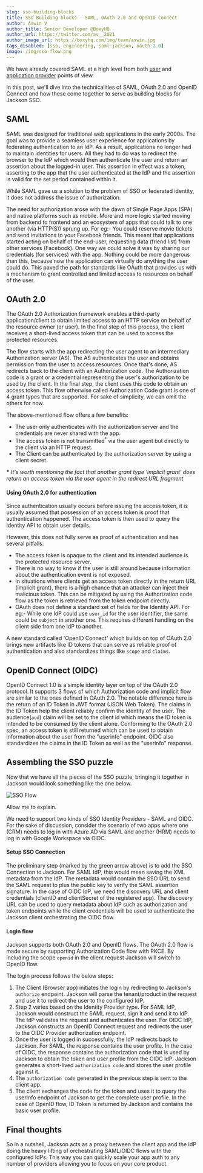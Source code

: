 ```yaml
---
slug: sso-building-blocks
title: SSO Building blocks - SAML, OAuth 2.0 and OpenID Connect
author: Aswin V
author_title: Senior Developer @BoxyHQ
author_url: https://twitter.com/av__2021
author_image_url: https://boxyhq.com/img/team/aswin.jpg
tags_disabled: [sso, engineering, saml-jackson, oauth-2.0]
image: /img/sso-flow.png
---
```


We have already covered SAML at a high level from both [user](2022-06-30-understanding-saml-sso-the-basics-from-the-user-side.md) and [application provider](2022-06-30-understanding-saml-sso-the-basics-from-the-solution-providers-side.md) points of view.

In this post, we'll dive into the technicalities of SAML, OAuth 2.0 and OpenID Connect and how these come together to serve as building blocks for Jackson SSO.

## SAML

SAML was designed for traditional web applications in the early 2000s. The goal was to provide a seamless user experience for applications by federating authentication to an IdP. As a result, applications no longer had to maintain identities for users. All they had to do was to redirect the browser to the IdP which would then authenticate the user and return an assertion about the logged-in user. This assertion in effect was a token, asserting to the app that the user authenticated at the IdP and the assertion is valid for the set period contained within it.

While SAML gave us a solution to the problem of SSO or federated identity, it does not address the issue of authorization.

The need for authorization arose with the dawn of Single Page Apps (SPA) and native platforms such as mobile. More and more logic started moving from backend to frontend and an ecosystem of apps that could talk to one another (via HTTP(S)) sprung up. For eg:- You could reserve movie tickets and send invitations to your Facebook friends. This meant that applications started acting on behalf of the end-user, requesting data (friend list) from other services (Facebook). One way we could solve it was by sharing our credentials (for services) with the app. Nothing could be more dangerous than this, because now the application can virtually do anything the user could do. This paved the path for standards like OAuth that provides us with a mechanism to grant controlled and limited access to resources on behalf of the user.

## OAuth 2.0

The OAuth 2.0 Authorization framework enables a third-party application/client to obtain limited access to an HTTP service on behalf of the resource owner (or user). In the final step of this process, the client receives a short-lived access token that can be used to access the protected resources.

The flow starts with the app redirecting the user agent to an intermediary Authorization server (AS). The AS authenticates the user and obtains permission from the user to access resources. Once that's done, AS redirects back to the client with an Authorization code. The Authorization code is a grant or a credential representing the user's authorization to be used by the client. In the final step, the client uses this code to obtain an access token. This flow otherwise called Authorization Code grant is one of 4 grant types that are supported. For sake of simplicity, we can omit the others for now.

The above-mentioned flow offers a few benefits:

- The user only authenticates with the authorization server and the credentials are never shared with the app.
- The access token is not transmitted<sup>\*</sup> via the user agent but directly to the client via an HTTP request.
- The Client can be authenticated by the authorization server by using a client secret.

**\*** _It's worth mentioning the fact that another grant type 'implicit grant' does return an access token via the user agent in the redirect URL fragment_

#### Using OAuth 2.0 for authentication

Since authentication usually occurs before issuing the access token, it is usually assumed that possession of an access token is proof that authentication happened. The access token is then used to query the Identity API to obtain user details.

However, this does not fully serve as proof of authentication and has several pitfalls:

- The access token is opaque to the client and its intended audience is the protected resource server.
- There is no way to know if the user is still around because information about the authentication event is not exposed.
- In situations where clients get an access token directly in the return URL (implicit grant), there is a high chance that an attacker can inject their malicious token. This can be mitigated by using the Authorization code flow as the token is retrieved from the token endpoint directly.
- OAuth does not define a standard set of fields for the Identity API. For eg:- While one IdP could use `user_id` for the user identifier, the same could be `subject` in another one. This requires different handling on the client side from one IdP to another.

A new standard called 'OpenID Connect' which builds on top of OAuth 2.0 brings new artifacts like ID tokens that can serve as reliable proof of authentication and also standardizes things like `scope` and `claims`.

## OpenID Connect (OIDC)

OpenID Connect 1.0 is a simple identity layer on top of the OAuth 2.0 protocol. It supports 3 flows of which Authorization code and implicit flow are similar to the ones defined in OAuth 2.0. The notable difference here is the return of an ID Token in JWT format (JSON Web Token). The claims in the ID Token help the client reliably confirm the identity of the user. The audience(`aud`) claim will be set to the client id which means the ID token is intended to be consumed by the client alone. Conforming to the OAuth 2.0 spec, an access token is still returned which can be used to obtain information about the user from the "userinfo" endpoint. OIDC also standardizes the claims in the ID Token as well as the "userinfo" response.

## Assembling the SSO puzzle

Now that we have all the pieces of the SSO puzzle, bringing it together in Jackson would look something like the one below.

![SSO Flow](/img/sso-flow.png)

Allow me to explain.

We need to support two kinds of SSO Identity Providers - SAML and OIDC. For the sake of discussion, consider the scenario of two apps where one (CRM) needs to log in with Azure AD via SAML and another (HRM) needs to log in with Google Workspace via OIDC.

#### Setup SSO Connection

The preliminary step (marked by the green arrow above) is to add the SSO Connection to Jackson. For SAML IdP, this would mean saving the XML metadata from the IdP. The metadata would contain the SSO URL to send the SAML request to plus the public key to verify the SAML assertion signature. In the case of OIDC IdP, we need the discovery URL and client credentials (clientID and clientSecret of the registered app). The discovery URL can be used to query metadata about IdP such as authorization and token endpoints while the client credentials will be used to authenticate the Jackson client orchestrating the OIDC flow.

#### Login flow

Jackson supports both OAuth 2.0 and OpenID flows. The OAuth 2.0 flow is made secure by supporting Authorization Code flow with PKCE. By including the scope `openid` in the client request Jackson will switch to OpenID flow.

The login process follows the below steps:

1. The Client (Browser app) initiates the login by redirecting to Jackson's `authorize` endpoint. Jackson will parse the tenant/product in the request and use it to redirect the user to the configured IdP.
2. Step 2 varies based on the Identity Provider type. For SAML IdP, Jackson would construct the SAML request, sign it and send it to IdP. The IdP validates the request and authenticates the user. For OIDC IdP, Jackson constructs an OpenID Connect request and redirects the user to the OIDC Provider authorization endpoint.
3. Once the user is logged in successfully, the IdP redirects back to Jackson. For SAML, the response contains the user profile. In the case of OIDC, the response contains the authorization code that is used by Jackson to obtain the token and user profile from the OIDC IdP. Jackson generates a short-lived `authorization code` and stores the user profile against it.
4. The `authorization code` generated in the previous step is sent to the client app.
5. The client exchanges the code for the token and uses it to query the userInfo endpoint of Jackson to get the complete user profile. In the case of OpenID flow, ID Token is returned by Jackson and contains the basic user profile.

## Final thoughts

So in a nutshell, Jackson acts as a proxy between the client app and the IdP doing the heavy lifting of orchestrating SAML/OIDC flows with the configured IdPs. This way you can quickly scale your app auth to any number of providers allowing you to focus on your core product.

